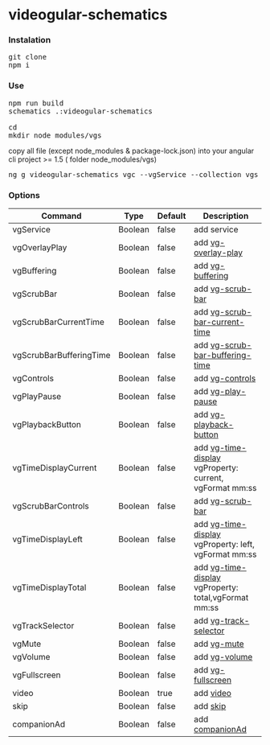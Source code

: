 # videogular-schematics


### Instalation

<pre>
git clone 
npm i
</pre>

### Use

<pre>
npm run build
schematics .:videogular-schematics

cd <your-angular-proyect>
mkdir node_modules/vgs
</pre>
copy all file (except node_modules & package-lock.json) into your angular cli project >= 1.5  ( folder node_modules/vgs)

<pre>
ng g videogular-schematics vgc --vgService --collection vgs
</pre>

### Options

Command           | Type              | Default                      | Description |
------------------|-------------------|----------------------|-------------------| 
vgService | Boolean | false | add service
vgOverlayPlay | Boolean | false | add [vg-overlay-play](http://videogular.github.io/videogular2/docs/modules/core/vg-player)
vgBuffering | Boolean | false | add [vg-buffering](http://videogular.github.io/videogular2/docs/modules/buffering/vg-buffering/)
vgScrubBar | Boolean | false | add [vg-scrub-bar](http://videogular.github.io/videogular2/docs/modules/controls/vg-scrub-bar/)
vgScrubBarCurrentTime | Boolean | false | add [vg-scrub-bar-current-time](http://videogular.github.io/videogular2/docs/modules/controls/vg-scrub-bar/vg-scrub-bar-current-time/)
vgScrubBarBufferingTime | Boolean | false | add [vg-scrub-bar-buffering-time](http://videogular.github.io/videogular2/docs/modules/controls/vg-scrub-bar/vg-scrub-bar-buffering-time/)
vgControls | Boolean | false | add [vg-controls](http://videogular.github.io/videogular2/docs/modules/controls/vg-controls/)
vgPlayPause | Boolean | false | add [vg-play-pause](http://videogular.github.io/videogular2/docs/modules/controls/vg-play-pause/)
vgPlaybackButton | Boolean | false | add [vg-playback-button](http://videogular.github.io/videogular2/docs/modules/controls/vg-playback/)
vgTimeDisplayCurrent | Boolean | false | add [vg-time-display](http://videogular.github.io/videogular2/docs/modules/controls/vg-time-display/) vgProperty: current, vgFormat mm:ss
vgScrubBarControls | Boolean | false | add [vg-scrub-bar](http://videogular.github.io/videogular2/docs/modules/controls/vg-scrub-bar/)
vgTimeDisplayLeft | Boolean | false | add [vg-time-display](http://videogular.github.io/videogular2/docs/modules/controls/vg-time-display/) vgProperty: left, vgFormat mm:ss
vgTimeDisplayTotal | Boolean | false | add [vg-time-display](http://videogular.github.io/videogular2/docs/modules/controls/vg-time-display/) vgProperty: total,vgFormat mm:ss
vgTrackSelector | Boolean | false | add [vg-track-selector](http://videogular.github.io/videogular2/docs/modules/controls/vg-track-selector/)
vgMute | Boolean | false | add [vg-mute](http://videogular.github.io/videogular2/docs/modules/controls/vg-mute/)
vgVolume | Boolean | false | add [vg-volume](http://videogular.github.io/videogular2/docs/modules/controls/vg-volume/)
vgFullscreen | Boolean | false | add [vg-fullscreen](http://videogular.github.io/videogular2/docs/modules/controls/vg-fullscreen/)
video | Boolean | true | add [video](http://videogular.github.io/videogular2/docs/getting-started/how-videogular-works.html)
skip | Boolean | false | add [skip](http://videogular.github.io/videogular2/docs/)
companionAd | Boolean | false | add [companionAd](http://videogular.github.io/videogular2/docs/)
  

